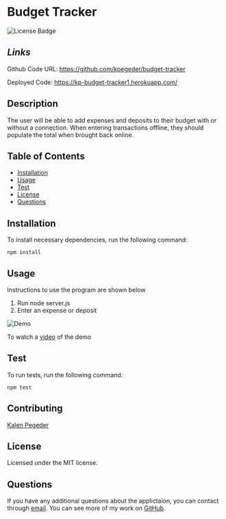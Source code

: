 # Budget Tracker

![License Badge](https://img.shields.io/badge/License-MIT-blue)

## _Links_

Github Code URL: https://github.com/kpegeder/budget-tracker

Deployed Code: https://kp-budget-tracker1.herokuapp.com/

## Description

The user will be able to add expenses and deposits to their budget with or without a connection. When entering transactions offline, they should populate the total when brought back online.

## Table of Contents

- [Installation](#installation)
- [Usage](#usage)
- [Test](#test)
- [License](#license)
- [Questions](#questions)

## Installation

To install necessary dependencies, run the following command:

```
npm install
```

## Usage

Instructions to use the program are shown below

1. Run node server.js
2. Enter an expense or deposit

![Demo](./public/assets/images/BudgetTracker.gif)

To watch a [video](https://drive.google.com/file/d/1cOQD01JxnhS-4lCV1OPYdMVGojl0Nkne/view) of the demo

## Test

To run tests, run the following command:

```
npm test
```

## Contributing

[Kalen Pegeder](https://github.com/kpegeder)

## License

Licensed under the MIT license.

## Questions

If you have any additional questions about the applictaion, you can contact through [email](mailto:k.pegeder@gmail.com).
You can see more of my work on [GitHub](https://github.com/kpegeder).
